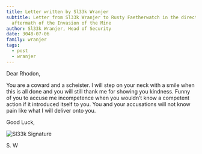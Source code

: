 ```yaml
---
title: Letter written by Sl33k Wranjer
subtitle: Letter from Sl33k Wranjer to Rusty Faetherwatch in the direct
  aftermath of the Invasion of the Mine
author: Sl33k Wranjer, Head of Security
date: 3048-07-06
family: wranjer
tags:
  - post
  - wranjer
---
```


Dear Rhodon, 

You are a coward and a scheister. I will step on your neck with a smile when this is all done and you will still thank me for showing you kindness. Funny of you to accuse me incompetence when you wouldn’t know a competent action if it introduced itself to you. You and your accusations will not know pain like what I will deliver onto you.

Good Luck, 

![Sl33k Signature](/static/img/sleek-signature-1.png)

S. W
